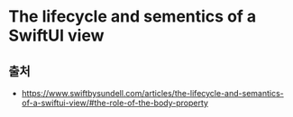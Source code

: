 # The lifecycle and sementics of a SwiftUI view





## 출처

- https://www.swiftbysundell.com/articles/the-lifecycle-and-semantics-of-a-swiftui-view/#the-role-of-the-body-property